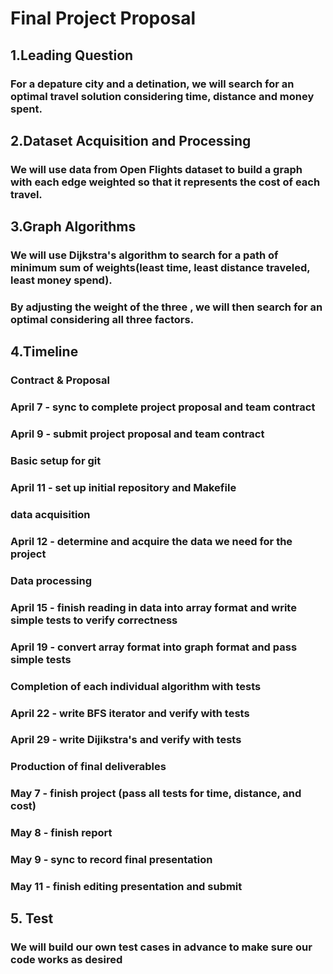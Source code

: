 # Final Project Proposal 

## 1.Leading Question
### For a depature city and a detination, we will search for an optimal travel solution considering time, distance and money spent.
    
## 2.Dataset Acquisition and Processing
### We will use data from Open Flights dataset to build a graph with each edge weighted so that it represents the cost of each travel.

## 3.Graph Algorithms
### We will use Dijkstra's algorithm to search for a path of minimum sum of weights(least time, least distance traveled, least money spend).
### By adjusting the weight of the three , we will then search for an optimal considering all three factors. 

## 4.Timeline
### Contract & Proposal
### April 7 - sync to complete project proposal and team contract
### April 9 - submit project proposal and team contract

### Basic setup for git
### April 11 - set up initial repository and Makefile

### data acquisition
### April 12 - determine and acquire the data we need for the project

### Data processing
### April 15 - finish reading in data into array format and write simple tests to verify correctness
### April 19 - convert array format into graph format and pass simple tests

### Completion of each individual algorithm with tests
### April 22 - write BFS iterator and verify with tests
### April 29 - write Dijikstra's and verify with tests

### Production of final deliverables
### May 7 - finish project (pass all tests for time, distance, and cost) 
### May 8 - finish report
### May 9 - sync to record final presentation
### May 11 - finish editing presentation and submit

## 5. Test
### We will build our own test cases in advance to make sure our code works as desired
